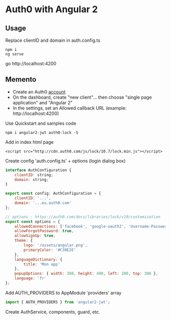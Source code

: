 # Auth0 with Angular 2

## Usage

Replace clientID and domain in auth.config.ts

```
npm i
ng serve
```
go http://localhost:4200

## Memento

- Create an Auth0 <a href="https://auth0.com/">account</a>
- On the dashboard, create "new client"... then choose "single page application" and "Angular 2"
- In the settings, set an Allowed callback URL (example: http://localhost:4200)

Use Quickstart and samples code

```
npm i angular2-jwt auth0-lock -S
```

Add in index html page

```
<script src="http://cdn.auth0.com/js/lock/10.7/lock.min.js"></script>
```

Create config 'auth.config.ts' + options (login dialog box)
```js
interface AuthConfiguration {
    clientID: string;
    domain: string;
}

export const config: AuthConfiguration = {
    clientID: '...',
    domain: '...eu.auth0.com'
};

// options : https://auth0.com/docs/libraries/lock/v10/customization
export const options = {
    allowedConnections: ['facebook', 'google-oauth2', 'Username-Password-Authentication'],
    allowForgotPassword: true,
    allowSignUp: true,
    theme: {
        logo: '/assets/angular.png',
        primaryColor: '#C30E2E'
    },
    languageDictionary: {
        title: 'Mon app'
    },
    popupOptions: { width: 300, height: 400, left: 200, top: 300 },
    language: 'fr'
};

```

Add AUTH_PROVIDERS to AppModule 'providers' array
```js
import { AUTH_PROVIDERS } from 'angular2-jwt';
```

Create AuthService, components, guard, etc.
